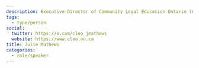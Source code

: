 ```yaml
---
description: Executive Director of Community Legal Education Ontario (CLEO)
tags:
  - type/person
social:
  twitter: https://x.com/cleo_jmathews
  website: https://www.cleo.on.ca
title: Julie Mathews
categories:
  - role/speaker
---
```

